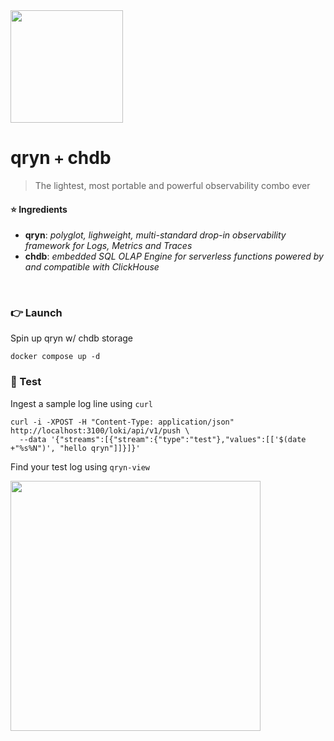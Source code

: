 <img src="https://user-images.githubusercontent.com/1423657/218816262-e0e8d7ad-44d0-4a7d-9497-0d383ed78b83.png" width=180>

# qryn `+` chdb

> The lightest, most portable and powerful observability combo ever

#### ⭐ Ingredients
- **qryn**: _polyglot, lighweight, multi-standard drop-in observability framework for Logs, Metrics and Traces_
- **chdb**: _embedded SQL OLAP Engine for serverless functions powered by and compatible with ClickHouse_

<br>

### 👉 Launch
Spin up qryn w/ chdb storage
```
docker compose up -d
```

### 🔎 Test
Ingest a sample log line using `curl`
```
curl -i -XPOST -H "Content-Type: application/json" http://localhost:3100/loki/api/v1/push \
  --data '{"streams":[{"stream":{"type":"test"},"values":[['$(date +"%s%N")', "hello qryn"]]}]}'
```

Find your test log using `qryn-view`

<img src="https://github.com/metrico/qryn-chdb/assets/1423657/d05e0442-08de-486c-85de-e3d69b87716c" width=400 >

